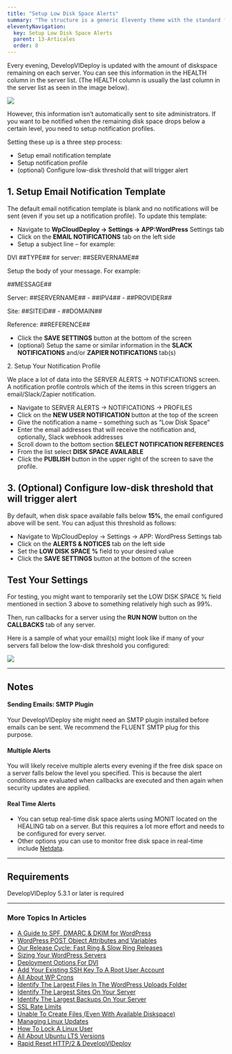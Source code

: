 ```yaml
---
title: "Setup Low Disk Space Alerts"
summary: "The structure is a generic Eleventy theme with the standard folder and file names."
eleventyNavigation:
  key: Setup Low Disk Space Alerts
  parent: 13-Articales
  order: 8
---
```

Every evening, DevelopVIDeploy is updated with the amount of diskspace remaining on each server. You can see this information in the HEALTH column in the server list. (The HEALTH column is usually the last column in the server list as seen in the image below).

[![](https://web.archive.org/web/20240304135811im_/https://wpclouddeploy.com/wp-content/uploads/2021/10/server-list-without-slate-theme-01.png)](https://web.archive.org/web/20240304135811/https://wpclouddeploy.com/wp-content/uploads/2021/10/server-list-without-slate-theme-01.png)

However, this information isn’t automatically sent to site administrators. If you want to be notified when the remaining disk space drops below a certain level, you need to setup notification profiles.

Setting these up is a three step process:

*   Setup email notification template
*   Setup notification profile
*   (optional) Configure low-disk threshold that will trigger alert

## 1\. Setup Email Notification Template

The default email notification template is blank and no notifications will be sent (even if you set up a notification profile). To update this template:

*   Navigate to **WpCloudDeploy → Settings → APP:WordPress** Settings tab
*   Click on the **EMAIL NOTIFICATIONS** tab on the left side
*   Setup a subject line – for example:

DVI ##TYPE## for server: ##SERVERNAME##

Setup the body of your message. For example:

##MESSAGE##

Server: ##SERVERNAME## - ##IPV4##  - ##PROVIDER##

Site: ##SITEID## - ##DOMAIN##

Reference: ##REFERENCE##

*   Click the **SAVE SETTINGS** button at the bottom of the screen
*   (optional) Setup the same or similar information in the **SLACK NOTIFICATIONS** and/or **ZAPIER NOTIFICATIONS** tab(s)

2\. Setup Your Notification Profile

We place a lot of data into the SERVER ALERTS → NOTIFICATIONS screen. A notification profile controls which of the items in this screen triggers an email/Slack/Zapier notification.

*   Navigate to SERVER ALERTS → NOTIFICATIONS → PROFILES
*   Click on the **NEW USER NOTIFICATION** button at the top of the screen
*   Give the notification a name – something such as “Low Disk Space”
*   Enter the email addresses that will receive the notification and, optionally, Slack webhook addresses
*   Scroll down to the bottom section **SELECT NOTIFICATION REFERENCES**
*   From the list select **DISK SPACE AVAILABLE**
*   Click the **PUBLISH** button in the upper right of the screen to save the profile.

## 3\. (Optional) Configure low-disk threshold that will trigger alert

By default, when disk space available falls below **15%**, the email configured above will be sent. You can adjust this threshold as follows:

*   Navigate to WpCloudDeploy → Settings → APP: WordPress Settings tab
*   Click on the **ALERTS & NOTICES** tab on the left side
*   Set the **LOW DISK SPACE %** field to your desired value
*   Click the **SAVE SETTINGS** button at the bottom of the screen

## Test Your Settings

For testing, you might want to temporarily set the LOW DISK SPACE % field mentioned in section 3 above to something relatively high such as 99%.

Then, run callbacks for a server using the **RUN NOW** button on the **CALLBACKS** tab of any server.

Here is a sample of what your email(s) might look like if many of your servers fall below the low-disk threshold you configured:

[![](https://web.archive.org/web/20240304135811im_/https://wpclouddeploy.com/wp-content/uploads/2023/05/wpcd-sample-email-notification-low-disk-space-01-139x300.png)](https://web.archive.org/web/20240304135811/https://wpclouddeploy.com/wp-content/uploads/2023/05/wpcd-sample-email-notification-low-disk-space-01.png)

- - -

## Notes

#### Sending Emails: SMTP Plugin

Your DevelopVIDeploy site might need an SMTP plugin installed before emails can be sent. We recommend the FLUENT SMTP plug for this purpose.

#### Multiple Alerts

You will likely receive multiple alerts every evening if the free disk space on a server falls below the level you specified. This is because the alert conditions are evaluated when callbacks are executed and then again when security updates are applied.

#### Real Time Alerts

*   You can setup real-time disk space alerts using MONIT located on the HEALING tab on a server. But this requires a lot more effort and needs to be configured for every server.
*   Other options you can use to monitor free disk space in real-time include [Netdata](https://web.archive.org/web/20240304135811/https://www.netdata.cloud/).

- - -

## Requirements

DevelopVIDeploy 5.3.1 or later is required

- - -

### More Topics In Articles

*   [A Guide to SPF, DMARC & DKIM for WordPress](https://web.archive.org/web/20240304135811/https://wpclouddeploy.com/documentation/articles-parent/a-guide-to-spf-dmarc-dkim-for-wordpress/)
*   [WordPress POST Object Attributes and Variables](https://web.archive.org/web/20240304135811/https://wpclouddeploy.com/documentation/articles-parent/wordpress-post-object-attributes-and-variables/)
*   [Our Release Cycle: Fast Ring & Slow Ring Releases](https://web.archive.org/web/20240304135811/https://wpclouddeploy.com/documentation/articles-parent/our-release-cycle-fast-ring-slow-ring-releases/)
*   [Sizing Your WordPress Servers](https://web.archive.org/web/20240304135811/https://wpclouddeploy.com/documentation/articles-parent/sizing-your-wordpress-servers/)
*   [Deployment Options For DVI](https://web.archive.org/web/20240304135811/https://wpclouddeploy.com/documentation/articles-parent/deployment-options-for-wpcd/)
*   [Add Your Existing SSH Key To A Root User Account](https://web.archive.org/web/20240304135811/https://wpclouddeploy.com/documentation/articles-parent/add-your-existing-ssh-to-a-root-user-account/)
*   [All About WP Crons](https://web.archive.org/web/20240304135811/https://wpclouddeploy.com/documentation/articles-parent/all-about-wp-crons/)
*   [Identify The Largest Files In The WordPress Uploads Folder](https://web.archive.org/web/20240304135811/https://wpclouddeploy.com/documentation/articles-parent/identify-the-largest-files-in-the-wordpress-uploads-folder/)
*   [Identify The Largest Sites On Your Server](https://web.archive.org/web/20240304135811/https://wpclouddeploy.com/documentation/articles-parent/identify-the-largest-sites-on-your-server/)
*   [Identify The Largest Backups On Your Server](https://web.archive.org/web/20240304135811/https://wpclouddeploy.com/documentation/articles-parent/identify-the-largest-backups-on-your-server/)
*   [SSL Rate Limits](https://web.archive.org/web/20240304135811/https://wpclouddeploy.com/documentation/articles-parent/ssl-rate-limits/)
*   [Unable To Create Files (Even With Available Diskspace)](https://web.archive.org/web/20240304135811/https://wpclouddeploy.com/documentation/articles-parent/unable-to-create-files-even-with-available-diskspace/)
*   [Managing Linux Updates](https://web.archive.org/web/20240304135811/https://wpclouddeploy.com/documentation/articles-parent/managing-linux-updates/)
*   [How To Lock A Linux User](https://web.archive.org/web/20240304135811/https://wpclouddeploy.com/documentation/articles-parent/how-to-lock-a-linux-user/)
*   [All About Ubuntu LTS Versions](https://web.archive.org/web/20240304135811/https://wpclouddeploy.com/documentation/articles-parent/all-about-ubuntu-lts-versions/)
*   [Rapid Reset HTTP/2 & DevelopVIDeploy](https://web.archive.org/web/20240304135811/https://wpclouddeploy.com/documentation/articles-parent/rapid-reset-http-2-wpclouddeploy/)
